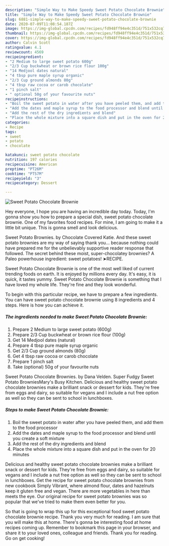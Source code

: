 ```yaml
---
description: "Simple Way to Make Speedy Sweet Potato Chocolate Brownie"
title: "Simple Way to Make Speedy Sweet Potato Chocolate Brownie"
slug: 6881-simple-way-to-make-speedy-sweet-potato-chocolate-brownie
date: 2020-07-09T11:08:54.187Z
image: https://img-global.cpcdn.com/recipes/fd948ff94e4c351d/751x532cq70/sweet-potato-chocolate-brownie-recipe-main-photo.jpg
thumbnail: https://img-global.cpcdn.com/recipes/fd948ff94e4c351d/751x532cq70/sweet-potato-chocolate-brownie-recipe-main-photo.jpg
cover: https://img-global.cpcdn.com/recipes/fd948ff94e4c351d/751x532cq70/sweet-potato-chocolate-brownie-recipe-main-photo.jpg
author: Calvin Scott
ratingvalue: 4.1
reviewcount: 4569
recipeingredient:
- "2 Medium to large sweet potato 600g"
- "2/3 Cup buckwheat or brown rice flour 100g"
- "14 Medjool dates natural"
- "4 tbsp pure maple syrup organic"
- "2/3 Cup ground almonds 80g"
- "4 tbsp raw cocoa or carob chocolate"
- "1 pinch salt"
- " optional 50g of your favourite nuts"
recipeinstructions:
- "Boil the sweet potato in water after you have peeled them, and add them to the food processor"
- "Add the dates and maple syrup to the food processor and blend until you create a soft mixture"
- "Add the rest of the dry ingredients and blend"
- "Place the whole mixture into a square dish and put in the oven for 20 minutes"
categories:
- Recipe
tags:
- sweet
- potato
- chocolate

katakunci: sweet potato chocolate 
nutrition: 197 calories
recipecuisine: American
preptime: "PT26M"
cooktime: "PT57M"
recipeyield: "3"
recipecategory: Dessert

---
```



![Sweet Potato Chocolate Brownie](https://img-global.cpcdn.com/recipes/fd948ff94e4c351d/751x532cq70/sweet-potato-chocolate-brownie-recipe-main-photo.jpg)

Hey everyone, I hope you are having an incredible day today. Today, I'm gonna show you how to prepare a special dish, sweet potato chocolate brownie. One of my favorites food recipes. For mine, I am going to make it a little bit unique. This is gonna smell and look delicious.

Sweet Potato Brownies. by Chocolate Covered Katie. And these sweet potato brownies are my way of saying thank you… because nothing could have prepared me for the unbelievably supportive reader response that followed. The secret behind these moist, super-chocolatey brownies? A Paleo powerhouse ingredient: sweet potatoes! ➤RECIPE.

Sweet Potato Chocolate Brownie is one of the most well liked of current trending foods on earth. It is enjoyed by millions every day. It's easy, it is quick, it tastes yummy. Sweet Potato Chocolate Brownie is something that I have loved my whole life. They're fine and they look wonderful.


To begin with this particular recipe, we have to prepare a few ingredients. You can have sweet potato chocolate brownie using 8 ingredients and 4 steps. Here is how you can achieve it.

<!--inarticleads1-->

##### The ingredients needed to make Sweet Potato Chocolate Brownie:

1. Prepare 2 Medium to large sweet potato (600g)
1. Prepare 2/3 Cup buckwheat or brown rice flour (100g)
1. Get 14 Medjool dates (natural)
1. Prepare 4 tbsp pure maple syrup organic
1. Get 2/3 Cup ground almonds (80g)
1. Get 4 tbsp raw cocoa or carob chocolate
1. Prepare 1 pinch salt
1. Take  (optional) 50g of your favourite nuts


Sweet Potato Chocolate Brownies. by Dana Velden. Super Fudgy Sweet Potato BrowniesMary&#39;s Busy Kitchen. Delicious and healthy sweet potato chocolate brownies make a brilliant snack or dessert for kids. They&#39;re free from eggs and dairy, so suitable for vegans and I include a nut free option as well so they can be sent to school in lunchboxes. 

<!--inarticleads2-->

##### Steps to make Sweet Potato Chocolate Brownie:

1. Boil the sweet potato in water after you have peeled them, and add them to the food processor
1. Add the dates and maple syrup to the food processor and blend until you create a soft mixture
1. Add the rest of the dry ingredients and blend
1. Place the whole mixture into a square dish and put in the oven for 20 minutes


Delicious and healthy sweet potato chocolate brownies make a brilliant snack or dessert for kids. They&#39;re free from eggs and dairy, so suitable for vegans and I include a nut free option as well so they can be sent to school in lunchboxes. Get the recipe for sweet potato chocolate brownies from new cookbook Simply Vibrant, where almond flour, dates and hazelnuts keep it gluten free and vegan. There are more vegetables in here than meets the eye. Our original recipe for sweet potato brownies was so popular that we&#39;ve tried to make them even better for you. 

So that is going to wrap this up for this exceptional food sweet potato chocolate brownie recipe. Thank you very much for reading. I am sure that you will make this at home. There's gonna be interesting food at home recipes coming up. Remember to bookmark this page in your browser, and share it to your loved ones, colleague and friends. Thank you for reading. Go on get cooking!
